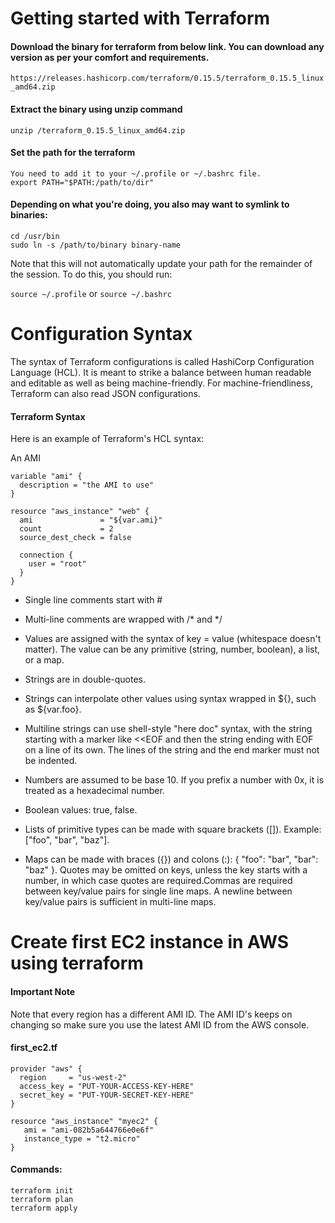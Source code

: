 # Getting started with Terraform 

#### Download the binary for terraform from below link. You can download any version as per your comfort and requirements. 
`https://releases.hashicorp.com/terraform/0.15.5/terraform_0.15.5_linux_amd64.zip`

#### Extract the binary using unzip command
`unzip /terraform_0.15.5_linux_amd64.zip`

#### Set the path for the terraform 
```
You need to add it to your ~/.profile or ~/.bashrc file. 
export PATH="$PATH:/path/to/dir"
```

#### Depending on what you're doing, you also may want to symlink to binaries:
```
cd /usr/bin
sudo ln -s /path/to/binary binary-name
```

Note that this will not automatically update your path for the remainder of the session. To do this, you should run:

`source ~/.profile`
or
`source ~/.bashrc`

# Configuration Syntax 

The syntax of Terraform configurations is called HashiCorp Configuration Language (HCL). 
It is meant to strike a balance between human readable and editable as well as being machine-friendly. 
For machine-friendliness, Terraform can also read JSON configurations. 

#### Terraform Syntax

Here is an example of Terraform's HCL syntax:

An AMI

```
variable "ami" {
  description = "the AMI to use"
}
```

```
resource "aws_instance" "web" {
  ami               = "${var.ami}"
  count             = 2
  source_dest_check = false

  connection {
    user = "root"
  }
}
```

* Single line comments start with #

* Multi-line comments are wrapped with /* and */

* Values are assigned with the syntax of key = value (whitespace doesn't matter). The value can be any primitive (string, number, boolean), a list, or a map.

* Strings are in double-quotes.

* Strings can interpolate other values using syntax wrapped in ${}, such as ${var.foo}.

* Multiline strings can use shell-style "here doc" syntax, with the string starting with a marker like <<EOF and then the string ending with EOF on a line of its own. The lines of the string and the end marker must not be indented.

* Numbers are assumed to be base 10. If you prefix a number with 0x, it is treated as a hexadecimal number.

* Boolean values: true, false.

* Lists of primitive types can be made with square brackets ([]). Example: ["foo", "bar", "baz"].

* Maps can be made with braces ({}) and colons (:): { "foo": "bar", "bar": "baz" }. Quotes may be omitted on keys, unless the key starts with a number, in which case quotes are required.Commas are required between key/value pairs for single line maps. A newline between key/value pairs is sufficient in multi-line maps.
                                                                                                             

# Create first EC2 instance in AWS using terraform 

#### Important Note
Note that every region has a different AMI ID. The AMI ID's keeps on changing so make sure you use the latest AMI ID from the AWS console.


#### first_ec2.tf
```
provider "aws" {
  region     = "us-west-2"
  access_key = "PUT-YOUR-ACCESS-KEY-HERE"
  secret_key = "PUT-YOUR-SECRET-KEY-HERE"
}

resource "aws_instance" "myec2" {
   ami = "ami-082b5a644766e0e6f"
   instance_type = "t2.micro"
}
```
#### Commands:
```
terraform init
terraform plan
terraform apply
````
                                                                                                             
                                                                                                             

